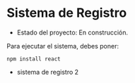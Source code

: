 <h1>Sistema de Registro</h1>

- Estado del proyecto: En construcción.

Para ejecutar el sistema, debes poner:

```npm install react```
- sistema de registro 2
